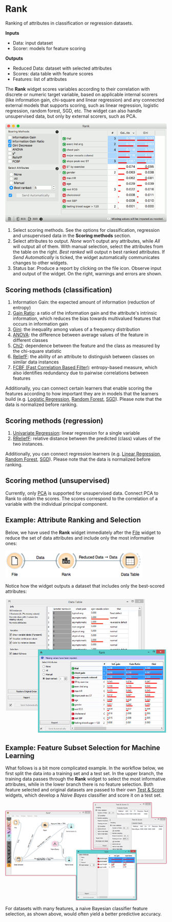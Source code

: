 Rank
====

Ranking of attributes in classification or regression datasets.

**Inputs**

- Data: input dataset
- Scorer: models for feature scoring

**Outputs**

- Reduced Data: dataset with selected attributes
- Scores: data table with feature scores
- Features: list of attributes

The **Rank** widget scores variables according to their correlation with discrete or numeric target variable, based on applicable internal scorers (like information gain, chi-square and linear regression) and any connected external models that supports scoring, such as linear regression, logistic regression, random forest, SGD, etc. The widget can also handle unsupervised data, but only by external scorers, such as PCA.

![](images/Rank-stamped.png)

1. Select scoring methods. See the options for classification, regression and unsupervised data in the **Scoring methods** section.
2. Select attributes to output. *None* won't output any attributes, while *All* will output all of them. With manual selection, select the attributes from the table on the right. *Best ranked* will output n best ranked attributes.
   If *Send Automatically* is ticked, the widget automatically communicates changes to other widgets.
3. Status bar. Produce a report by clicking on the file icon. Observe input and output of the widget. On the right, warnings and errors are shown.

Scoring methods (classification)
--------------------------------

1. Information Gain: the expected amount of information (reduction of entropy)
2. [Gain Ratio](https://en.wikipedia.org/wiki/Information_gain_ratio): a ratio of the information gain and the attribute's intrinsic information, which reduces the bias towards multivalued features that occurs in information gain
3. [Gini](https://en.wikipedia.org/wiki/Gini_coefficient): the inequality among values of a frequency distribution
4. [ANOVA](https://en.wikipedia.org/wiki/One-way_analysis_of_variance): the difference between average values of the feature in different classes
5. [Chi2](https://en.wikipedia.org/wiki/Chi-squared_distribution): dependence between the feature and the class as measured by the chi-square statistic
6. [ReliefF](https://en.wikipedia.org/wiki/Relief_(feature_selection)): the ability of an attribute to distinguish between classes on similar data instances
7. [FCBF (Fast Correlation Based Filter)](https://www.aaai.org/Papers/ICML/2003/ICML03-111.pdf): entropy-based measure, which also identifies redundancy due to pairwise correlations between features

Additionally, you can connect certain learners that enable scoring the features according to how important they are in models that the learners build (e.g. [Logistic Regression](../model/logisticregression.md), [Random Forest](../model/randomforest.md), [SGD](../model/stochasticgradient.md)). Please note that the data is normalized before ranking.

Scoring methods (regression)
----------------------------

1. [Univariate Regression](https://en.wikipedia.org/wiki/Simple_linear_regression): linear regression for a single variable
2. [RReliefF](http://www.clopinet.com/isabelle/Projects/reading/robnik97-icml.pdf): relative distance between the predicted (class) values of the two instances.

Additionally, you can connect regression learners (e.g. [Linear Regression](../model/linearregression.md), [Random Forest](../model/randomforest.md), [SGD](../model/stochasticgradient.md)). Please note that the data is normalized before ranking.

Scoring method (unsupervised)
-----------------------------

Currently, only [PCA](../unsupervised/PCA.md) is supported for unsupervised data. Connect PCA to Rank to obtain the scores. The scores correspond to the correlation of a variable with the individual principal component.

Example: Attribute Ranking and Selection
----------------------------------------

Below, we have used the **Rank** widget immediately after the [File](../data/file.md) widget to reduce the set of data attributes and include only the most informative ones:

![](images/Rank-Select-Schema.png)

Notice how the widget outputs a dataset that includes only the best-scored attributes:

![](images/Rank-Select-Widgets.png)

Example: Feature Subset Selection for Machine Learning
------------------------------------------------------

What follows is a bit more complicated example. In the workflow below, we first split the data into a training set and a test set. In the upper branch, the training data passes through the **Rank** widget to select the most informative attributes, while in the lower branch there is no feature selection. Both feature selected and original datasets are passed to their own [Test & Score](../evaluate/testandscore.md) widgets, which develop a *Naive Bayes* classifier and score it on a test set.

![](images/Rank-and-Test.png)

For datasets with many features, a naive Bayesian classifier feature selection, as shown above, would often yield a better predictive accuracy.
